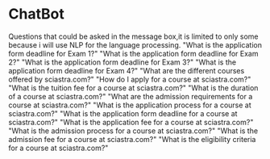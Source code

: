 # ChatBot

Questions that could be asked in the message box,it is limited to only some because i will use NLP for the language processing.
    "What is the application form deadline for Exam 1?" 
    "What is the application form deadline for Exam 2?" 
    "What is the application form deadline for Exam 3?"
    "What is the application form deadline for Exam 4?"
    "What are the different courses offered by sciastra.com?" 
    "How do I apply for a course at sciastra.com?" 
    "What is the tuition fee for a course at sciastra.com?" 
    "What is the duration of a course at sciastra.com?"
    "What are the admission requirements for a course at sciastra.com?" 
    "What is the application process for a course at sciastra.com?"
    "What is the application form deadline for a course at sciastra.com?" 
    "What is the application fee for a course at sciastra.com?"
    "What is the admission process for a course at sciastra.com?" 
    "What is the admission fee for a course at sciastra.com?" 
    "What is the eligibility criteria for a course at sciastra.com?" 
	
